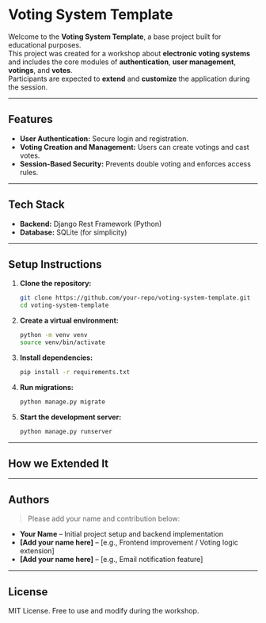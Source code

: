 # Voting System Template

Welcome to the **Voting System Template**, a base project built for educational purposes.  
This project was created for a workshop about **electronic voting systems** and includes the core modules of **authentication**, **user management**, **votings**, and **votes**.  
Participants are expected to **extend** and **customize** the application during the session.

---

## Features

- **User Authentication:** Secure login and registration.
- **Voting Creation and Management:** Users can create votings and cast votes.
- **Session-Based Security:** Prevents double voting and enforces access rules.

---

## Tech Stack

- **Backend:** Django Rest Framework (Python)
- **Database:** SQLite (for simplicity)

---

## Setup Instructions

1. **Clone the repository:**

   ```bash
   git clone https://github.com/your-repo/voting-system-template.git
   cd voting-system-template
   ```

2. **Create a virtual environment:**

   ```bash
   python -m venv venv
   source venv/bin/activate
   ```

3. **Install dependencies:**

   ```bash
   pip install -r requirements.txt
   ```

4. **Run migrations:**

   ```bash
   python manage.py migrate
   ```

5. **Start the development server:**
   ```bash
   python manage.py runserver
   ```

---

## How we Extended It

---

## Authors

> Please add your name and contribution below:

- **Your Name** – Initial project setup and backend implementation
- **[Add your name here]** – [e.g., Frontend improvement / Voting logic extension]
- **[Add your name here]** – [e.g., Email notification feature]

---

## License

MIT License. Free to use and modify during the workshop.
